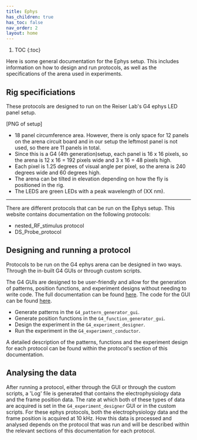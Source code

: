 ```yaml
---
title: Ephys
has_children: true
has_toc: false
nav_order: 2
layout: home
---
```


1. TOC
{:toc}

Here is some general documentation for the Ephys setup. This includes information on how to design and run protocols, as well as the specifications of the arena used in experiments.

## Rig specificiations
These protocols are designed to run on the Reiser Lab's G4 ephys LED panel setup.

[PNG of setup]

- 18 panel circumference area. However, there is only space for 12 panels on the arena circuit board and in our setup the leftmost panel is not used, so there are 11 panels in total. 
- Since this is a G4 (4th generation)setup, each panel is 16 x 16 pixels, so the arena is 12 x 16 = 192 pixels wide and 3 x 16 = 48 pixels high.
- Each pixel is 1.25 degrees of visual angle per pixel, so the arena is 240 degrees wide and 60 degrees high.
- The arena can be tilted in elevation depending on how the fly is positioned in the rig.
- The LEDS are green LEDs with a peak wavelength of (XX nm). 

___________________________________________________________________________________________________________________________________________________________________________________________

There are different protocols that can be run on the Ephys setup. This website contains documentation on the following protocols:
- nested_RF_stimulus protocol
- DS_Probe_protocol

## Designing and running a protocol

Protocols to be run on the G4 ephys arena can be designed in two ways. Through the in-built G4 GUIs or through custom scripts.

The G4 GUIs are designed to be user-friendly and allow for the generation of patterns, position functions, and experiment designs without needing to write code.
The full documentation can be found [here](https://reiserlab.github.io/Modular-LED-Display/G4). 
The code for the GUI can be found [here](https://github.com/JaneliaSciComp/G4_Display_Tools). 
- Generate patterns in the `G4_pattern_generator_gui`.
- Generate position functions in the `G4_function_generator_gui`.
- Design the experiment in the `G4_experiment_designer`. 
- Run the experiment in the `G4_experiment_conductor`.

A detailed description of the patterns, functions and the experiment design for each protocol can be found within the protocol's section of this documentation.

## Analysing the data

After running a protocol, either through the GUI or through the custom scripts, a 'Log' file is generated that contains the electrophysiology data and the frame position data. The rate at which both of these types of data are acquired is set in the `G4_experiment_designer` GUI or in the custom scripts. For these ephys protocols, both the electrophysiology data and the frame position is acquired at 10 kHz. How this data is processed and analysed depends on the protocol that was run and will be described within the relevant sections of this documentation for each protocol. 
